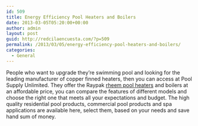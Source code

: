 ```yaml
---
id: 509
title: Energy Efficiency Pool Heaters and Boilers
date: 2013-03-05T05:20:00+00:00
author: admin
layout: post
guid: http://redcilaencuesta.com/?p=509
permalink: /2013/03/05/energy-efficiency-pool-heaters-and-boilers/
categories:
  - General
---
```

People who want to upgrade they&#8217;re swimming pool and looking for the leading manufacturer of copper finned heaters, then you can access at Pool Supply Unlimited. They offer the Raypak [rheem pool heaters](http://www.poolsupplyunlimited.com/products/RaypakPoolandSpaHeaters/160) and boilers at an affordable price, you can compare the features of different models and choose the right one that meets all your expectations and budget. The high quality residential pool products, commercial pool products and spa applications are available here, select them, based on your needs and save hand sum of money.